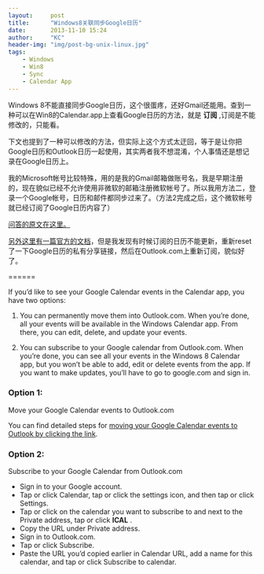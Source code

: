 ```yaml
---
layout:     post
title:      "Windows8关联同步Google日历"
date:       2013-11-10 15:24
author:     "KC"
header-img: "img/post-bg-unix-linux.jpg"
tags:
    - Windows
    - Win8
    - Sync
    - Calendar App
---
```


Windows 8不能直接同步Google日历，这个很蛋疼，还好Gmail还能用。查到一种可以在Win8的Calendar.app上查看Google日历的方法，就是 **订阅** ,订阅是不能修改的，只能看。

下文也提到了一种可以修改的方法，但实际上这个方式太迂回，等于是让你把Google日历和Outlook日历一起使用，其实两者我不想混淆，个人事情还是想记录在Google日历上。

我的Microsoft帐号比较特殊，用的是我的Gmail邮箱做账号名，我是早期注册的，现在貌似已经不允许使用非微软的邮箱注册微软帐号了。所以我用方法二，登录一个Google帐号，日历和邮件都同步过来了。（方法2完成之后，这个微软帐号就已经订阅了Google日历内容了）

[问答的原文在这里。](http://answers.microsoft.com/en-us/windows/forum/windows_8-ecoms/how-to-get-your-google-calendar-events-to-show-in/5fa4c0c5-1967-4b99-89bc-542ff0cb15a2)

[另外这里有一篇官方的文档](http://windows.microsoft.com/en-us/windows/outlook/calendar-import-vs-subscribe)，但是我发现有时候订阅的日历不能更新，重新reset了一下Google日历的私有分享链接，然后在Outlook.com上重新订阅，貌似好了。

======

If you’d like to see your Google Calendar events in the Calendar app, you have two options:
 
1. You can permanently move them into Outlook.com.  When you’re done, all your events will be available in the Windows Calendar app.  From there, you can edit, delete, and update your events. 
 
2. You can subscribe to your Google calendar from Outlook.com.  When you’re done, you can see all your events in the Windows 8 Calendar app, but you won’t be able to add, edit or delete events from the app.  If you want to make updates, you’ll have to go to google.com and sign in.
 
### Option 1:  
Move your Google Calendar events to Outlook.com
 
You can find detailed steps for [moving your Google Calendar events to Outlook by clicking the link](http://go.microsoft.com/fwlink/?LinkId=293780).
 
### Option 2:  
Subscribe to your Google Calendar from Outlook.com
 
- Sign in to your Google account.
- Tap or click Calendar, tap or click the settings icon, and then tap or click Settings.
- Tap or click on the calendar you want to subscribe to and next to the Private address, tap or click **ICAL** .
- Copy the URL under Private address.
- Sign in to Outlook.com.
- Tap or click Subscribe.
- Paste the URL you’d copied earlier in Calendar URL, add a name for this calendar, and tap or click Subscribe to calendar.